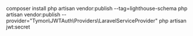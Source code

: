 <!-- composer require nuwave/lighthouse -->
composer install
php artisan vendor:publish --tag=lighthouse-schema
php artisan vendor:publish --provider="Tymon\JWTAuth\Providers\LaravelServiceProvider"
php artisan jwt:secret